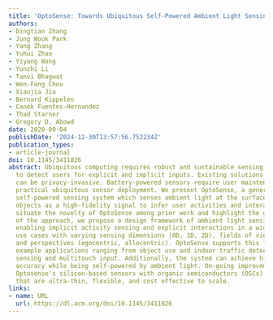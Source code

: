 ```yaml
---
title: 'OptoSense: Towards Ubiquitous Self-Powered Ambient Light Sensing Surfaces'
authors:
- Dingtian Zhang
- Jung Wook Park
- Yang Zhang
- Yuhui Zhao
- Yiyang Wang
- Yunzhi Li
- Tanvi Bhagwat
- Wen-Fang Chou
- Xiaojia Jia
- Bernard Kippelen
- Canek Fuentes-Hernandez
- Thad Starner
- Gregory D. Abowd
date: 2020-09-04
publishDate: '2024-12-30T13:57:56.752234Z'
publication_types:
- article-journal
doi: 10.1145/3411826
abstract: Ubiquitous computing requires robust and sustainable sensing techniques
  to detect users for explicit and implicit inputs. Existing solutions with cameras
  can be privacy-invasive. Battery-powered sensors require user maintenance, preventing
  practical ubiquitous sensor deployment. We present OptoSense, a general-purpose
  self-powered sensing system which senses ambient light at the surface level of everyday
  objects as a high-fidelity signal to infer user activities and interactions. To
  situate the novelty of OptoSense among prior work and highlight the generalizability
  of the approach, we propose a design framework of ambient light sensing surfaces,
  enabling implicit activity sensing and explicit interactions in a wide range of
  use cases with varying sensing dimensions (0D, 1D, 2D), fields of view (wide, narrow),
  and perspectives (egocentric, allocentric). OptoSense supports this framework through
  example applications ranging from object use and indoor traffic detection, to liquid
  sensing and multitouch input. Additionally, the system can achieve high detection
  accuracy while being self-powered by ambient light. On-going improvements that replace
  Optosense's silicon-based sensors with organic semiconductors (OSCs) enable devices
  that are ultra-thin, flexible, and cost effective to scale.
links:
- name: URL
  url: https://dl.acm.org/doi/10.1145/3411826
---
```

